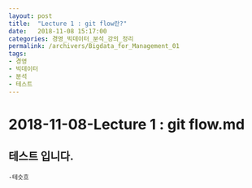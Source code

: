 ```yaml
---
layout: post
title:  "Lecture 1 : git flow란?"
date:   2018-11-08 15:17:00
categories: 경영_빅데이터_분석_강의_정리
permalink: /archivers/Bigdata_for_Management_01
tags:
- 경영
- 빅데이터
- 분석
- 테스트
---
```


# 2018-11-08-Lecture 1 : git flow.md

## 테스트 입니다.

    -테슷흐
